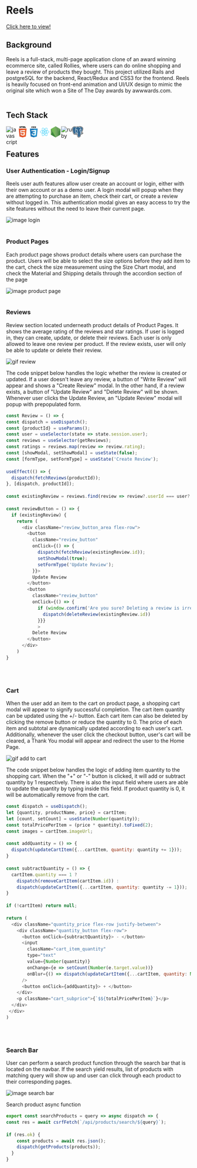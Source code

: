 # Reels
[Click here to view!](https://reels.onrender.com/)
<br>

## Background
Reels is a full-stack, multi-page application clone of an award winning ecommerce site, called Rollies, where users can do online shopping and leave a review of products they bought. This project utilized Rails and postgreSQL for the backend, React/Redux and CSS3 for the frontend.
Reels is heavily focused on front-end animation and UI/UX design to mimic the original site which won a Site of The Day awards by awwwards.com.  
<br>

## Tech Stack
<img align="left" alt="javascript" width="30px" src="https://raw.githubusercontent.com/jmnote/z-icons/master/svg/javascript.svg">
<img align="left" alt="html5" width="30px" src="https://raw.githubusercontent.com/github/explore/80688e429a7d4ef2fca1e82350fe8e3517d3494d/topics/html/html.png">
<img align="left" alt="css3" width="30px" src="https://raw.githubusercontent.com/github/explore/80688e429a7d4ef2fca1e82350fe8e3517d3494d/topics/css/css.png">
<img align="left" alt="react" width="30px" src="https://raw.githubusercontent.com/github/explore/80688e429a7d4ef2fca1e82350fe8e3517d3494d/topics/react/react.png">
<img align="left" alt="node.js" width="30px" src="https://raw.githubusercontent.com/github/explore/80688e429a7d4ef2fca1e82350fe8e3517d3494d/topics/nodejs/nodejs.png">
<img align="left" alt="ruby" width="30px" src="https://raw.githubusercontent.com/jmnote/z-icons/master/svg/ruby.svg">
<img align="left" alt="postgresql" width="30px" src="https://raw.githubusercontent.com/github/explore/80688e429a7d4ef2fca1e82350fe8e3517d3494d/topics/postgresql/postgresql.png">
<br>
<br>

## Features
### User Authentication - Login/Signup
Reels user auth features allow user create an account or login, either with their own account or as a demo user. A login modal will popup when they are attempting to purchase an item, check their cart, or create a review without logged in. This authentication modal gives an easy access to try the site features without the need to leave their current page.

![image login](https://user-images.githubusercontent.com/110148438/207139652-0fe302aa-66c8-44b4-a444-e871c9d9292a.png)
<br>
<br>

### Product Pages
Each product page shows product details where users can purchase the product. Users will be able to select the size options before they add item to the cart, check the size measurement using the Size Chart modal, and check the Material and Shipping details through the accordion section of the page

![image product page](https://i.ibb.co/b1DjR9v/screencapture-reels-onrender-products-2-2022-12-12-12-39-30.png)
<br>
<br>

### Reviews
Review section located underneath product details of Product Pages. It shows the average rating of the reviews and star ratings. If user is logged in, they can create, update, or delete their reviews. Each user is only allowed to leave one review per product. If the review exists, user will only be able to update or delete their review.

![gif review](https://i.ibb.co/NsxnTL5/reviews.gif)

The code snippet below handles the logic whether the review is created or updated. If a user doesn't leave any review, a button of "Write Review" will appear and shows a "Create Review" modal. In the other hand, if a review exists, a button of "Update Review" and "Delete Review" will be shown. Whenever user clicks the Update Review, an "Update Review" modal will popup with prepopulated form.

```javascript
const Review = () => {
const dispatch = useDispatch();
const {productId} = useParams();
const user = useSelector(state => state.session.user);
const reviews = useSelector(getReviews);
const ratings = reviews.map(review => review.rating);
const [showModal, setShowModal] = useState(false);
const [formType, setFormType] = useState('Create Review');

useEffect(() => {
  dispatch(fetchReviews(productId));
}, [dispatch, productId]);

const existingReview = reviews.find(review => review?.userId === user?.id);

const reviewButton = () => {
  if (existingReview) {
    return (
      <div className="review_button_area flex-row">
        <button 
          className="review_button"
          onClick={() => {
            dispatch(fetchReview(existingReview.id));
            setShowModal(true);
            setFormType('Update Review');
          }}>
          Update Review
        </button>
        <button 
          className="review_button"
          onClick={() => {
            if (window.confirm('Are you sure? Deleting a review is irreversible.')) {
              dispatch(deleteReview(existingReview.id))
            }}}
            >
          Delete Review
        </button>
      </div>
    )
}
```
<br>
<br>

### Cart
When the user add an item to the cart on product page, a shopping cart modal will appear to signify successful completion. The cart item quantity can be updated using the +/- button. Each cart item can also be deleted by clicking the remove button or reduce the quantity to 0. The price of each item and subtotal are dynamically updated according to each user's cart. Additionally, whenever the user click the checkout button, user's cart will be cleared, a Thank You modal will appear and redirect the user to the Home Page.

![gif add to cart](https://i.ibb.co/s1s89nD/product-atc.gif)

The code snippet below handles the logic of adding item quantity to the shopping cart. When the "+" or "-" button is clicked, it will add or subtract quantity by 1 respectively. There is also the input field where users are able to update the quantity by typing inside this field. If product quantity is 0, it will be automatically remove from the cart.

```javascript
const dispatch = useDispatch();
let {quantity, productName, price} = cartItem;
let [count, setCount] = useState(Number(quantity));
const totalPricePerItem = (price * quantity).toFixed(2);
const images = cartItem.imageUrl;

const addQuantity = () => {
  dispatch(updateCartItem({...cartItem, quantity: quantity += 1}));
}

const subtractQuantity = () => {
  cartItem.quantity === 1 ? 
    dispatch(removeCartItem(cartItem.id)) : 
    dispatch(updateCartItem({...cartItem, quantity: quantity -= 1}));
}

if (!cartItem) return null;

return (
  <div className="quantity_price flex-row justify-between">
    <div className="quantity_button flex-row">
      <button onClick={subtractQuantity}> - </button>
      <input 
        className="cart_item_quantity"
        type="text"
        value={Number(quantity)}
        onChange={e => setCount(Number(e.target.value))}
        onBlur={() => dispatch(updateCartItem({...cartItem, quantity: Number(count)}))}
      />
      <button onClick={addQuantity}> + </button>
    </div>
    <p className="cart_subprice">{`$${totalPricePerItem}`}</p>
  </div>
 </div>
)
  ```
<br>
<br>

### Search Bar
User can perform a search product function through the search bar that is located on the navbar. If the search yield results, list of products with matching query will show up and user can click through each product to their corresponding pages.

![image search bar](https://i.ibb.co/gVbCbPT/search.png)

Search product async function
```javascript
export const searchProducts = query => async dispatch => {
const res = await csrfFetch(`/api/products/search/${query}`);

if (res.ok) {
    const products = await res.json();
    dispatch(getProducts(products));
  }
}
```

